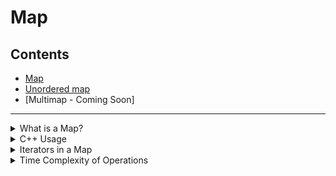 # Map

## Contents

-   [Map](#)
-   [Unordered map](unordered_map.md)
-   [Multimap - Coming Soon]

---

<details>

<summary>What is a Map?</summary>

A map is a set in the form of key-value pairs (eg. $\{("Test 1", 1), ("Test 2", 2)\}$) that is **always sorted**. While the keys in an ordinary array are integers, there are no such requirements in a map.

</details>

<details>

<summary>C++ Usage</summary>

C++'s STL provides two map structures:

-   `map`: Based on a bBST (for sorted order) and accessing elements take $\theta(log \ n)$
-   [`unordered_map`](unordered_map.md): Uses hashing for accessing elements in $\theta(1)$ time on average

The following code creates a map where the keys are strings and the values are integers:

```cpp
map<string,int> m;
m["monkey"] = 4;
m["banana"] = 3;
m["harpsichord"] = 9;
cout << m["monkey"] << "\n"; // 4
```

If the value of a key is requested but the key doesn't exist, the key is automatically added to the map with a value of $0$.

```cpp
map<string,int> m;
cout << m["random"] << "\n"; // 0
```

Also, the `count` function can be used to check if the key exists.

**NOTE: The `count` function doesn't "count" how many times a key appears in the map. It returns $1$ if the key is present in the map, and $0$ if the key is not.**

```cpp
map<string, int> m;

if (m.count("random")) {
  // key exists
} else {
  // key doesn't exist
}
```

To print a map in C++, refer to the following code:

```cpp
map<string, int> m;

for (auto i : m) {
  cout << i.first << " " << i.second << "\n";
}
```

</details>

<details>

<summary>Iterators in a Map</summary>

Unlike vectors, using iterators with a map is the same as a linked list. We cannot directly do `map.begin() + 2`/`map.end() - 2`/`map.begin() * 2`. We also cannot subtract/add iterators from an iterator. Instead, we have to do the following:

```cpp
map<int> map1;
// -- adding data to the map is omitted for brevity

auto it = map1.begin();
it++; // move 1 space foward

// move 4 spaces forward
for (int i = 1; i <= 4; i++)
  it++;

// == OR ==
advance(it, 2); // move ahead 2 spaces forward
```

</details>

<details>

<summary>Time Complexity of Operations</summary>

| Operation      | Time Complexity   |
| -------------- | ----------------- |
| `map[x]`       | $\theta(log \ n)$ |
| `map.count()`  | $\theta(log \ n)$ |
| `map.find()`   | $\theta(log \ n)$ |
| `map.erase()`  | $\theta(log \ n)$ |
| `map.insert()` | $\theta(log \ n)$ |
| `map.size()`   | $\theta(1)$       |
| `map.empty()`  | $\theta(1)$       |

</details>
